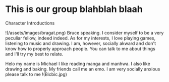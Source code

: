 # This is our group blahblah blaah
Character Introductions

!(/assets/images/bragat.png)
Bruce speaking. I consider myself to be a very peculiar fellow, indeed indeed.
As for my interests, I love playing games, listening to music and drawing.
I am, however, socially akward and don't know how to properly approach people.
You can talk to me about things and I'll try my best to relate.

Helo my name is Michael I like reading manga and manhwa. I also like drawing and baking. My friends call me an emo. I am very socially anxious please talk to me 
!(Bicbic.jpg)

